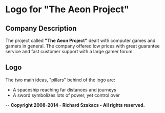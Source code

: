 Logo for "The Aeon Project"
===========================

Company Description
-------------------

The project called **"The Aeon Project"** dealt with computer games and gamers in general.
The company offered low prices with great guarantee service and fast customer support with a large gamer forum.

Logo
----

The two main ideas, "pillars" behind of the logo are:
* A spaceship reaching far distances and journeys
* A sword symbolizes lots of power, yet control over





--
**Copyright 2008-2014 - Richard Szakacs - All rights reserved.**